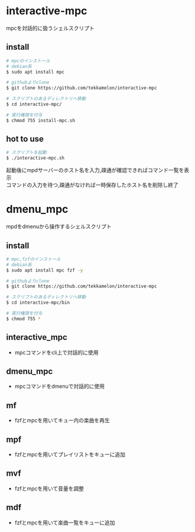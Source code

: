 # interactive-mpc
mpcを対話的に扱うシェルスクリプト

## install

```sh
# mpcのインストール
# debian系
$ sudo apt install mpc

# githubよりclone
$ git clone https://github.com/tekkamelon/interactive-mpc

# スクリプトのあるディレクトリへ移動
$ cd interactive-mpc/

# 実行権限を付与
$ chmod 755 install-mpc.sh
```

## hot to use

```sh
# スクリプトを起動
$ ./interactive-mpc.sh
```

起動後にmpdサーバーのホスト名を入力,疎通が確認できればコマンド一覧を表示  
コマンドの入力を待つ,疎通がなければ一時保存したホスト名を削除し終了

# dmenu_mpc
mpdをdmenuから操作するシェルスクリプト

## install

```sh
# mpc,fzfのインストール
# debian系
$ sudo apt install mpc fzf -y

# githubよりclone
$ git clone https://github.com/tekkamelon/interactive-mpc

# スクリプトのあるディレクトリへ移動
$ cd interactive-mpc/bin

# 実行権限を付与
$ chmod 755 *
```

## interactive_mpc

- mpcコマンドをcli上で対話的に使用

## dmenu_mpc

- mpcコマンドをdmenuで対話的に使用

## mf

- fzfとmpcを用いてキュー内の楽曲を再生

## mpf

- fzfとmpcを用いてプレイリストをキューに追加

## mvf

- fzfとmpcを用いて音量を調整

## mdf

- fzfとmpcを用いて楽曲一覧をキューに追加

